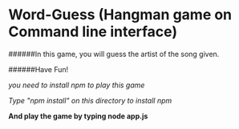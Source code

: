 # Word-Guess (Hangman game on Command line interface)


######In this game, you will guess the artist of the song given.

######Have Fun!

*you need to install npm to play this game*

*Type "npm install" on this directory to install npm*

**And play the game by typing node app.js**
